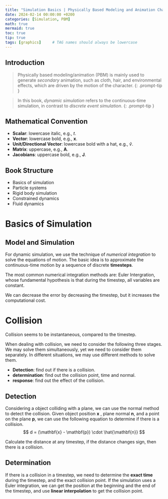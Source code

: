 ```yaml
---
title: "Simulation Basics | Physically Based Modeling and Animation Chapter 2"
date: 2024-02-14 00:00:00 +0200
categories: [Simulation, PBM]
math: true
mermaid: true
toc: true
tip: true
tags: [graphics]     # TAG names should always be lowercase
---
```

## Introduction
> Physically based modeling/animation (PBM) is mainly used to generate *secondary* animation, such as cloth, hair, and environmental effects, which are driven by the motion of the character.
{: .prompt-tip }

> In this book, *dynamic simulation* refers to the continuous-time simulation, in contrast to *discrete event simulation*.
{: .prompt-tip }

## Mathematical Convention
- **Scalar**: lowercase italic, e.g., *t*.
- **Vector**: lowercase bold, e.g., **x**.
- **Unit/Directional Vector**: lowercase bold with a hat, e.g., $\hat{v}$.
- **Matrix**: uppercase, e.g., **A**.
- **Jacobians**: uppercase bold, e.g., **J**.

## Book Structure
- Basics of simulation
- Particle systems
- Rigid body simulation
- Constrained dynamics
- Fluid dynamics

# Basics of Simulation
## Model and Simulation
For dynamic simulation, we use the technique of *numerical integration* to solve the equations of motion. The basic idea is to approximate the continuous-time motion by a sequence of discrete **timesteps**.

The most common numerical integration methods are: Euler Intergration, whose fundamental hypothesis is that during the timestep, all variables are constant.

We can decrease the error by decreasing the timestep, but it increases the computational cost.

# Collision
Collision seems to be instantaneous, compared to the timestep.

When dealing with collision, we need to consider the following three stages. We may solve them simultaneously, yet we need to consider them separately. In different situations, we may use different methods to solve them.
- **Detection**: find out if there is a collision.
- **determination**: find out the collision point, time and normal.
- **response**: find out the effect of the collision.

## Detection
Considering a object colliding with a plane, we can use the normal method to detect the collision. Given object position $\mathbf{x}$ , plane normal $\mathbf{n}$, and a point on the plane $\mathbf{p}$, we can use the following equation to determine if there is a collision.
$$ d = (\mathbf{x} - \mathbf{p}) \cdot \hat{\mathbf{n}} $$

Calculate the distance at any timestep, if the distance changes sign, then there is a collision.

## Determination

If there is a collision in a timestep, we need to determine the **exact time** during the timestep, and the exact collision point. If the simulation uses a Euler integration, we can get the position at the beginning and the end of the timestep, and use **linear interpolation** to get the collision point.

